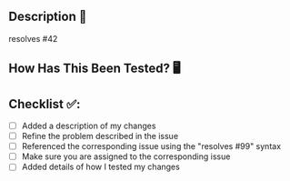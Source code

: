 <!-- This is a template - do add to or remove from as needed -->
<!-- Please provide a general summary of your changes in the Title above 🚀 -->

## Description 💬
<!-- Please describe your changes in detail -->
resolves #42 <!-- replace 42 with the number for the corresponding issue -->
<!-- The issue you're resolving should have describe the problem well. -->


## How Has This Been Tested? 🖥️
<!-- Please describe how you tested your changes. -->
<!-- e.g. unit tests, test board, actual robot, different robot, etc. -->
<!-- Before/After videos/screenshots etc are welcome but not required -->

## Checklist ✅:
<!-- Go over all the following points, and check all the boxes. -->
<!-- If you're unsure about any of these, don't hesitate to ask. We're here to help! -->
- [ ] Added a description of my changes
- [ ] Refine the problem described in the issue
- [ ] Referenced the corresponding issue using the "resolves #99" syntax
- [ ] Make sure you are assigned to the corresponding issue
- [ ] Added details of how I tested my changes
<!-- Once you've checked all of these you can probably delete this checklist for brevity -->
